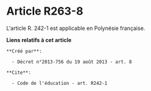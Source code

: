 # Article R263-8

L'article R. 242-1 est applicable en Polynésie française.

**Liens relatifs à cet article**

	**Créé par**:

	  - Décret n°2013-756 du 19 août 2013 - art. 8

	**Cite**:

	  - Code de l'éducation - art. R242-1
